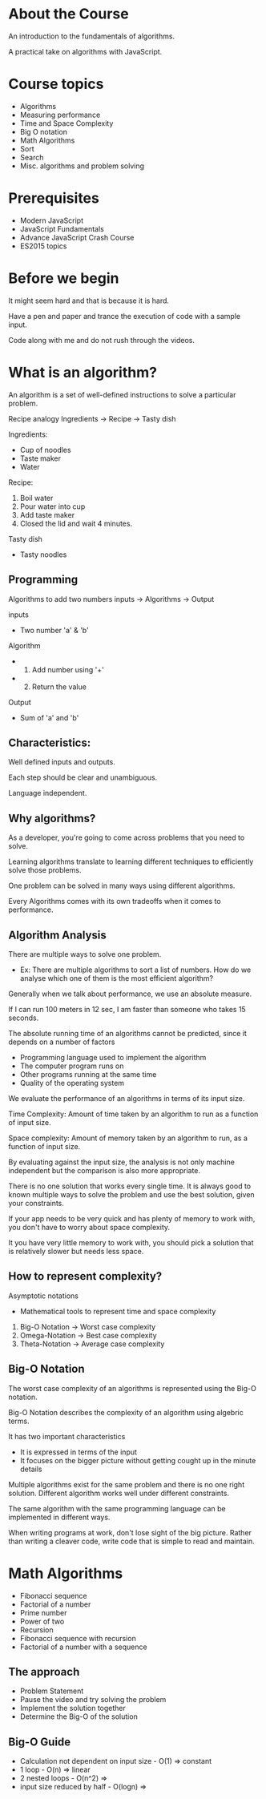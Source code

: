 # About the Course
An introduction to the fundamentals of algorithms.

A practical take on algorithms with JavaScript.

# Course topics
- Algorithms
- Measuring performance
- Time and Space Complexity
- Big O notation
- Math Algorithms
- Sort
- Search
- Misc. algorithms and problem solving

# Prerequisites
- Modern JavaScript
- JavaScript Fundamentals
- Advance JavaScript Crash Course
- ES2015 topics

# Before we begin
It might seem hard and that is because it is hard.

Have a pen and paper and trance the execution of code with a sample input.

Code along with me and do not rush through the videos.

# What is an algorithm?
An algorithm is a set of well-defined instructions to solve a particular problem.

Recipe analogy
Ingredients -> Recipe -> Tasty dish

Ingredients:
- Cup of noodles            
- Taste maker       
- Water             

Recipe:
1. Boil water   
2. Pour water into cup
3. Add taste maker
4. Closed the lid and wait 4 minutes.

Tasty dish
- Tasty noodles

## Programming
Algorithms to add two numbers
inputs -> Algorithms -> Output

inputs 
- Two number 'a' & 'b'

Algorithm
- 1. Add number using '+'
- 2. Return the value

Output
- Sum of 'a' and 'b'

## Characteristics:
Well defined inputs and outputs.

Each step should be clear and unambiguous.

Language independent.

## Why algorithms?
As a developer, you're going to come across problems that you need to solve.

Learning algorithms translate to learning different techniques to efficiently solve those problems.

One problem can be solved in many ways using different algorithms.

Every Algorithms comes with its own tradeoffs when it comes to performance.

## Algorithm Analysis

There are multiple ways to solve one problem.
- Ex: There are multiple algorithms to sort a list of numbers.
How do we analyse which one of them is the most efficient algorithm?

Generally when we talk about performance, we use an absolute measure.

If I can run 100 meters in 12 sec, I am faster than someone who takes 15 seconds.

The absolute running time of an algorithms cannot be predicted, since it depends on a number of factors
 - Programming language used to implement the algorithm
 - The computer program runs on
 - Other programs running at the same time
 - Quality of the operating system

We evaluate the performance of an algorithms in terms of its input size.

Time Complexity: Amount of time taken by an algorithm to run as a function of input size.

Space complexity: Amount of memory taken by an algorithm to run, as a function of input size.

By evaluating against the input size, the analysis is not only machine independent but the comparison is also more appropriate.

There is no one solution that works every single time. It is always good to known multiple ways to solve the problem and use the best solution, given your constraints.

If your app needs to be very quick and has plenty of memory to work with, you don't have to worry about space complexity.

It you have very little memory to work with, you should pick a solution that is relatively slower but needs less space.

## How to represent complexity?
Asymptotic notations
- Mathematical tools to represent time and space complexity

1. Big-O Notation -> Worst case complexity
2. Omega-Notation -> Best case complexity
3. Theta-Notation -> Average case complexity

## Big-O Notation
The worst case complexity of an algorithms is represented using the Big-O notation.

Big-O Notation describes the complexity of an algorithm using algebric terms.

It has two important characteristics
- It is expressed in terms of the input
- It focuses on the bigger picture without getting cought up in the minute details

Multiple algorithms exist for the same problem and there is no one right solution. Different algorithm works well under different constraints.

The same algorithm with the same programming language can be implemented in different ways.

When writing programs at work, don't lose sight of the big picture. Rather than writing a cleaver code, write code that is simple to read and maintain.

# Math Algorithms
- Fibonacci sequence
- Factorial of a number
- Prime number
- Power of two
- Recursion
- Fibonacci sequence with recursion
- Factorial of a number with a sequence

## The approach
- Problem Statement
- Pause the video and try solving the problem
- Implement the solution together
- Determine the Big-O of the solution


## Big-O Guide
- Calculation not dependent on input size - O(1) => constant
- 1 loop - O(n) => linear
- 2 nested loops - O(n^2) => 
- input size reduced by half - O(logn) =>